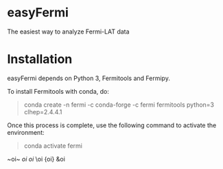 # easyFermi
The easiest way to analyze Fermi-LAT data


# Installation 
easyFermi depends on Python 3, Fermitools and Fermipy. 

To install Fermitools with conda, do:

> conda create -n fermi -c conda-forge -c fermi fermitools python=3 clhep=2.4.4.1

Once this process is complete, use the following command to activate the environment:

> conda activate fermi

~oi~
*oi*
_oi_
<oi>
  \oi
{oi}
&oi

